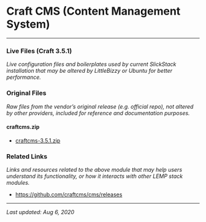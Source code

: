# Craft CMS (Content Management System)

----

### Live Files (Craft 3.5.1)

*Live configuration files and boilerplates used by current SlickStack installation that may be altered by LittleBizzy or Ubuntu for better performance.*



### Original Files

*Raw files from the vendor’s original release (e.g. official repo), not altered by other providers, included for reference and documentation purposes.*

#### craftcms.zip

* [craftcms-3.5.1.zip](craftcms-3.5.1.zip)


### Related Links

*Links and resources related to the above module that may help users understand its functionality, or how it interacts with other LEMP stack modules.*

* https://github.com/craftcms/cms/releases

----

*Last updated: Aug 6, 2020*
